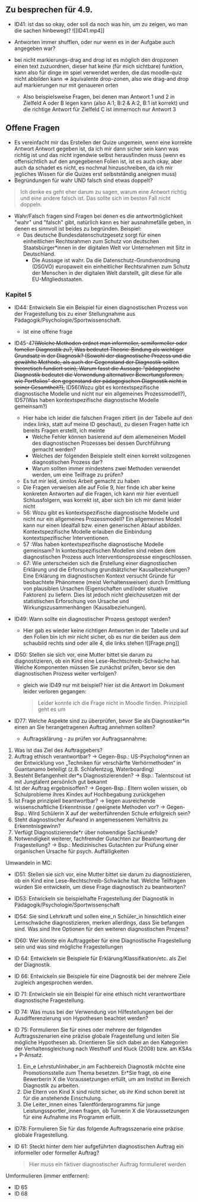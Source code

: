 ## Zu besprechen für 4.9.
- ID41: ist das so okay, oder soll da noch was hin, um zu zeigen, wo man die sachen hinbewegt?
    ![[ID41.mp4]]
- Antworten immer shufflen, oder nur wenn es in der Aufgabe auch angegeben war?


- bei nicht markierungs-drag and drop ist es möglich den dropzonen einen text zuzuordnen, dieser hat keine (für mich sichtbare) funktion, kann also für dinge im spiel verwendet werden, die das moodle-quiz nicht abbilden kann ⇒ äquivalente drop-zonen, also wie drag-and drop auf markierungen nur mit genaueren orten
	- Also beispielsweise Fragen, bei denen man Antwort 1 und 2 in Zielfeld A oder B legen kann (also A:1; B:2 & A:2, B:1 ist korrekt) und die richtige Antwort für Zielfeld C ist immernoch nur Antwort 3



## Offene Fragen



- Es vereinfacht mir das Erstellen der Quize ungemein, wenn eine korrekte Antwort Antwort gegeben ist, da ich mir dann sicher sein kann was richtig ist und das nicht irgendwie selbst herausfinden muss (wenn es offensichtlich auf den angegebenen Folien ist, ist es auch okay, aber auch da schadet es nicht, es nochmal hinzuschreiben, da ich mir jegliches Wissen für die Quizes erst selbstständig aneignen muss)
- Begründungen für wahr UND falsch sind etwas doppelt?
> Ich denke es geht eher darum zu sagen, warum eine Antwort richtig und eine andere falsch ist. Das sollte sich im besten Fall nicht doppeln.

- Wahr/Falsch fragen sind Fragen bei denen es die antwortmöglichkeit "wahr" und "falsch" gibt, natürlich kann es hier ausnahmefälle geben, in denen es sinnvoll ist beides zu begründen. Beispiel:
	- Das deutsche Bundesdatenschutzgesetz sorgt für einen einheitlichen Rechtsrahmen zum Schutz von deutschen Staatsbürger\*innen in der digitalen Welt vor Unternehmen mit Sitz in Deutschland.
		- Die Aussage ist wahr. Da die Datenschutz-Grundverordnung (DSGVO) europaweit ein einheitlicher Rechtsrahmen zum Schutz der Menschen in der digitalen Welt darstellt, gilt diese für alle EU-Mitgliedsstaaten.

### Kapitel 5

- ID44: Entwickeln Sie ein Beispiel für einen diagnostischen Prozess von der Fragestellung bis zu einer Stellungnahme aus Pädagogik/Psychologie/Sportwissenschaft.
    - ist eine offene frage
- ID45-47~~(Welche Methoden ordnet man informeller, semiformeller oder fomeller Diagnostik zu?, Was bedeutet Theorie-Bindung als wichtiger Grundsatz in der Diagnosik? (Sowohl der diagnostische Prozess und die gewählte Methode, als auch der Gegenstand der Diagnostik sollten theoretisch fundiert sein), Warum fasst die Aussage "pädagogische Diagnostik bedeutet die Verwendung alternativer Bewertungsformen, wie Portfolios" den gegenstand der pädagogischen Diagnostik nicht in seiner Gesamtheit?),~~ ID56(Wozu gibt es kontextspezifische diagnostische Modelle und nicht nur ein allgemeines Prozessmodell?), ID57(Was haben kontextspezifische diagnostische Modelle gemeinsam?)
	- Hier habe ich leider die falschen Fragen zitiert (in der Tabelle auf den index links, statt auf meine ID geschaut), zu diesen Fragen hatte ich bereits Fragen erstellt, ich meinte 
		- Welche Fehler können basierend auf dem allemeneinen Modell des diagnostischen Prozesses bei dessen Durchführung gemacht werden?
		- Welches der folgenden Beispiele stellt einen korrekt vollzogenen diagnostischen Prozess dar?
		- Warum sollten immer mindestens zwei Methoden verwendet werden, um eine Teilfrage zu prüfen?
	- Es tut mir leid, sinnlos Arbeit gemacht zu haben
	- Die Fragen verweisen alle auf Folie 9, hier finde ich aber keine konkreten Antworten auf die Fragen, ich kann mir hier eventuell Schlussfolgern, was korrekt ist, aber sich bin ich mir damit leider nicht
	- 56:  Wozu gibt es kontextspezifische diagnostische Modelle und nicht nur ein allgemeines Prozessmodell?
		  Ein allgemeines Modell kann nur einen Idealfall bzw. einen generischen Ablauf abbilden. Kontextspezifische Modelle erlauben die Einbindung kontextspezifischer Interventionen.
	- 57 :Was haben kontextspezifische diagnostische Modelle gemeinsam?
	  In kontextspezifischen Modellen sind neben dem diagnostischen Prozess auch Interventionsprozesse eingeschlossen.
	- 67: Wie unterscheiden sich die Erstellung einer diagnostischen Erklärung und die Erforschung grundsätzlicher Kausalbeziehungen?
	  Eine Erklärung im diagnostischen Kontext versucht Gründe für beobachtete Phänomene (meist Verhaltensweisen) durch Ermittlung von plausiblen Ursachen (Eigenschaften und/oder situative Faktoren) zu liefern. Dies ist jedoch nicht gleichzusetzen mit der statistischen Erforschung von Ursache und Wirkungszusammenhängen (Kausalbeziehungen).
- ID49: Wann sollte ein diagnostischer Prozess gestoppt werden?
    - Hier gab es wieder keine richtigen Antworten in der Tabelle und auf den Folien bin ich mir nicht sicher, ob es nur die beiden aus dem schaubild rechts sind oder alle 4, die links stehen
![[Frage.png]]
- ID50: Stellen sie sich vor, eine Mutter bittet sie darum zu diagnostizieren, ob ein Kind eine Lese-Rechtschreib-Schwäche hat. Welche Komponenten müssen Sie zunächst prüfen, bevor sie den diagnostischen Prozess weiter verfolgen?
    - gleich wie ID49 nur mit beispiel?
		hier ist die Antwort im Dokument leider verloren gegangen:
		> Leider konnte ich die Frage nicht in Moodle finden. Prinzipiell geht es um

- ID77: Welche Aspekte sind zu überprüfen, bevor Sie als Diagnostiker\*in einen an Sie herangetragenen Auftrag annehmen sollten?
    - Auftragsklärung - zu prüfen vor Auftragsannahme:
1. Was ist das Ziel des Auftraggebers?
2. Auftrag ethisch verantwortbar?
→ Gegen-Bsp.: US-Psycholog*innen an der Entwicklung von „Techniken für verschärfte
Verhörmethoden“ in Guantanamo beteiligt (z.B. Schlafentzug, Waterboarding)
3. Besteht Befangenheit der*s Diagnostizierenden?
→ Bsp.: Talentscout ist mit Jungtalent persönlich gut bekannt
4. Ist der Auftrag ergebnisoffen?
→ Gegen-Bsp.: Eltern wollen wissen, ob Schulprobleme ihres Kindes auf
Hochbegabung zurückgehen
5. Ist Frage prinzipiell beantwortbar? → liegen ausreichende wissenschaftliche
Erkenntnisse / geeignete Methoden vor?
→ Gegen-Bsp.: Wird Schülerin X auf der weiterführenden Schule erfolgreich sein?
6. Steht diagnostischer Aufwand in angemessenem Verhältnis zu Erkenntnisgewinn?
7. Verfügt Diagnostizierende*r über notwendige Sachkunde?
8. Notwendigkeit weiterer, fachfremder Gutachten zur Beantwortung der Fragestellung?
→ Bsp.: Medizinisches Gutachten zur Prüfung einer organischen Ursache für psych.
Auffälligkeiten

Umwandeln in MC:
- ID51: Stellen sie sich vor, eine Mutter bittet sie darum zu diagnostizieren, ob ein Kind eine Lese-Rechtschreib-Schwäche hat. Welche Teilfragen würden Sie entwickeln, um diese Frage diagnostisch zu beantworten?
- ID53: Entwickeln sie beispielhafte Fragestellung der Diagnostik in Pädagogik/Psychologie/Sportwissenschaft
- ID54: Sie sind Lehrkraft und sollen eine_n Schüler_in hinsichtlich einer Lernschwäche diagnostizieren, merken allerdings, dass Sie befangen sind. Was sind Ihre Optionen für den weiteren diagnostischen Prozess?
- ID60: Wer könnte ein Auftraggeber für eine Diagnostische Fragestellung sein und was sind mögliche Fragestellungen
- ID 64: Entwickeln sie Beispiele für Erklärung/Klassifikation/etc. als Ziel der Diagnostik.
-  ID 66: Entwickeln sie Beispiele für eine Diagnostik bei der mehrere Ziele zugleich angesprochen werden.
- ID 71: Entwickeln sie ein Beispiel für eine ethisch nicht verantwortbare diagnostische Fragestellung.
- ID 74: Was muss bei der Verwendung von Hilfestellungen bei der Ausdifferenzierung von Hypothesen beachtet werden?
- ID 75: Formulieren Sie für eines oder mehrere der folgenden Auftragsszenarien eine präzise globale Fragestellung und leiten Sie mögliche Hypothesen ab. Orientieren Sie sich dabei an den Kategorien der Verhaltensgleichung nach Westhoff und Kluck (2008) bzw. am KSAs + P-Ansatz.
    1. Ein_e Lehrstuhlinhaber_in am Fachbereich Diagnostik möchte eine Promotionsstelle zum Thema besetzen. Er\*Sie fragt, ob eine Bewerberin X die Voraussetzungen erfüllt, um am Institut im Bereich Diagnostik zu arbeiten.
    2. Die Eltern von Kind X sind nicht sicher, ob ihr Kind schon bereit ist für die anstehende Einschulung.
    3. Die Leiter_innen eines Talentförderprogramms für junge Leistungssportler_innen fragen, ob Turnerin X die Voraussetzungen für eine Aufnahme ins Programm erfüllt.
- ID78: Formulieren Sie für das folgende Auftragsszenario eine präzise globale Fragestellung.



- ID 61: Steckt hinter dem hier aufgeführten diagnostischen Auftrag ein informeller oder formeller Auftrag?
	> Hier muss ein fiktiver diagnostischer Auftrag formulieret werden

Umformulieren (immer entfernen):
- ID 65
- ID 68
